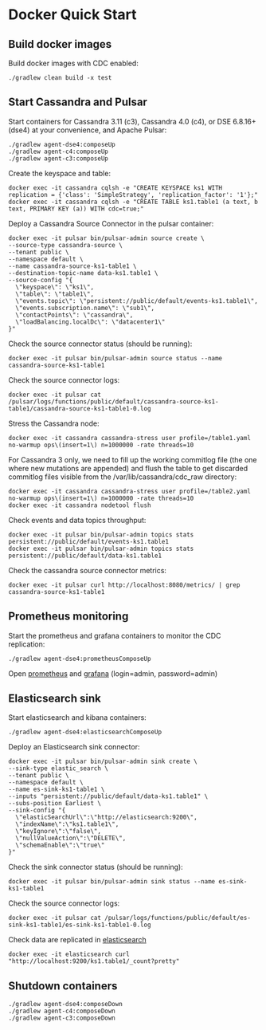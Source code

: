 # Docker Quick Start

## Build docker images

Build docker images with CDC enabled:

    ./gradlew clean build -x test

## Start Cassandra and Pulsar

Start containers for Cassandra 3.11 (c3), Cassandra 4.0 (c4), or DSE 6.8.16+ (dse4) at your convenience, and Apache Pulsar:

    ./gradlew agent-dse4:composeUp
    ./gradlew agent-c4:composeUp
    ./gradlew agent-c3:composeUp

Create the keyspace and table:

    docker exec -it cassandra cqlsh -e "CREATE KEYSPACE ks1 WITH replication = {'class': 'SimpleStrategy', 'replication_factor': '1'};"
    docker exec -it cassandra cqlsh -e "CREATE TABLE ks1.table1 (a text, b text, PRIMARY KEY (a)) WITH cdc=true;"

Deploy a Cassandra Source Connector in the pulsar container:

    docker exec -it pulsar bin/pulsar-admin source create \
    --source-type cassandra-source \
    --tenant public \
    --namespace default \
    --name cassandra-source-ks1-table1 \
    --destination-topic-name data-ks1.table1 \
    --source-config "{
      \"keyspace\": \"ks1\",
      \"table\": \"table1\",
      \"events.topic\": \"persistent://public/default/events-ks1.table1\",
      \"events.subscription.name\": \"sub1\",
      \"contactPoints\": \"cassandra\",
      \"loadBalancing.localDc\": \"datacenter1\"
    }"

Check the source connector status (should be running):

    docker exec -it pulsar bin/pulsar-admin source status --name cassandra-source-ks1-table1

Check the source connector logs:

    docker exec -it pulsar cat /pulsar/logs/functions/public/default/cassandra-source-ks1-table1/cassandra-source-ks1-table1-0.log

Stress the Cassandra node:

    docker exec -it cassandra cassandra-stress user profile=/table1.yaml no-warmup ops\(insert=1\) n=1000000 -rate threads=10

For Cassandra 3 only, we need to fill up the working commitlog file (the one where new mutations are appended) and flush the table to get discarded commitlog files visible from the /var/lib/cassandra/cdc_raw directory:

    docker exec -it cassandra cassandra-stress user profile=/table2.yaml no-warmup ops\(insert=1\) n=1000000 -rate threads=10
    docker exec -it cassandra nodetool flush

Check events and data topics throughput:

    docker exec -it pulsar bin/pulsar-admin topics stats persistent://public/default/events-ks1.table1
    docker exec -it pulsar bin/pulsar-admin topics stats persistent://public/default/data-ks1.table1

Check the cassandra source connector metrics:

    docker exec -it pulsar curl http://localhost:8080/metrics/ | grep cassandra-source-ks1-table1

## Prometheus monitoring

Start the prometheus and grafana containers to monitor the CDC replication:

    ./gradlew agent-dse4:prometheusComposeUp
    
Open [prometheus](http://localhost:9090) and [grafana](http://localhost:3000) (login=admin, password=admin)

## Elasticsearch sink

Start elasticsearch and kibana containers:

    ./gradlew agent-dse4:elasticsearchComposeUp

Deploy an Elasticsearch sink connector:

    docker exec -it pulsar bin/pulsar-admin sink create \
    --sink-type elastic_search \
    --tenant public \
    --namespace default \
    --name es-sink-ks1-table1 \
    --inputs "persistent://public/default/data-ks1.table1" \
    --subs-position Earliest \
    --sink-config "{
      \"elasticSearchUrl\":\"http://elasticsearch:9200\",
      \"indexName\":\"ks1.table1\",
      \"keyIgnore\":\"false\",
      \"nullValueAction\":\"DELETE\",
      \"schemaEnable\":\"true\"
    }"

Check the sink connector status (should be running):

    docker exec -it pulsar bin/pulsar-admin sink status --name es-sink-ks1-table1

Check the source connector logs:

    docker exec -it pulsar cat /pulsar/logs/functions/public/default/es-sink-ks1-table1/es-sink-ks1-table1-0.log

Check data are replicated in [elasticsearch](http://localhost:9200/_cat/indices)

    docker exec -it elasticsearch curl "http://localhost:9200/ks1.table1/_count?pretty"

## Shutdown containers

    ./gradlew agent-dse4:composeDown
    ./gradlew agent-c4:composeDown
    ./gradlew agent-c3:composeDown
